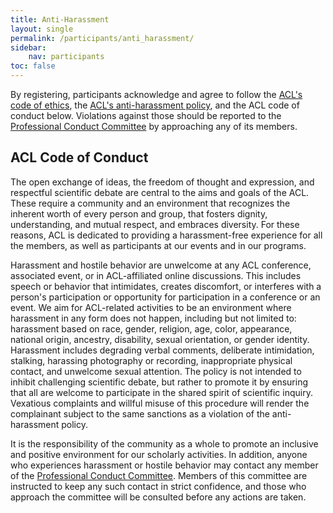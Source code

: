 ```yaml
---
title: Anti-Harassment 
layout: single
permalink: /participants/anti_harassment/
sidebar:
    nav: participants
toc: false
---
```


By registering, participants acknowledge and agree to follow the [ACL's code of ethics](https://www.aclweb.org/portal/content/acl-code-ethics), the [ACL's anti-harassment policy](https://www.aclweb.org/adminwiki/index.php?title=Anti-Harassment_Policy), and the ACL code of conduct below. Violations against those should be reported to the [Professional Conduct Committee](https://www.aclweb.org/adminwiki/index.php?title=Professional_Conduct_Committee) by approaching any of its members.

## ACL Code of Conduct

The open exchange of ideas, the freedom of thought and expression, and respectful scientific debate are central to the aims and goals of the ACL. These require a community and an environment that recognizes the inherent worth of every person and group, that fosters dignity, understanding, and mutual respect, and embraces diversity. For these reasons, ACL is dedicated to providing a harassment-free experience for all the members, as well as participants at our events and in our programs.

Harassment and hostile behavior are unwelcome at any ACL conference, associated event, or in ACL-affiliated online discussions. This includes speech or behavior that intimidates, creates discomfort, or interferes with a person's participation or opportunity for participation in a conference or an event. We aim for ACL-related activities to be an environment where harassment in any form does not happen, including but not limited to: harassment based on race, gender, religion, age, color, appearance, national origin, ancestry, disability, sexual orientation, or gender identity. Harassment includes degrading verbal comments, deliberate intimidation, stalking, harassing photography or recording, inappropriate physical contact, and unwelcome sexual attention. The policy is not intended to inhibit challenging scientific debate, but rather to promote it by ensuring that all are welcome to participate in the shared spirit of scientific inquiry. Vexatious complaints and willful misuse of this procedure will render the complainant subject to the same sanctions as a violation of the anti-harassment policy.

It is the responsibility of the community as a whole to promote an inclusive and positive environment for our scholarly activities. In addition, anyone who experiences harassment or hostile behavior may contact any member of the [Professional Conduct Committee](https://www.aclweb.org/adminwiki/index.php?title=Professional_Conduct_Committee). Members of this committee are instructed to keep any such contact in strict confidence, and those who approach the committee will be consulted before any actions are taken.
